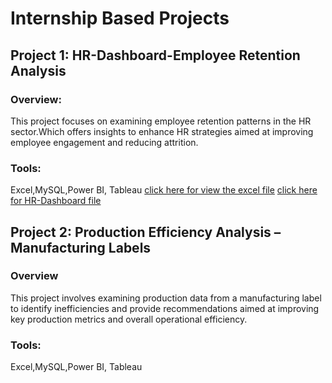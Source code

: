 # Internship Based Projects
## Project 1: HR-Dashboard-Employee Retention Analysis 
### Overview:
This project  focuses on examining employee retention patterns in the HR sector.Which offers insights to enhance HR strategies aimed at improving employee engagement and reducing attrition. 
### Tools:
Excel,MySQL,Power BI, Tableau
[click here for view the excel file](https://docs.google.com/spreadsheets/d/1dqQQPoTkpn7AE0p3OdNYwGR2I3nfRjf-/edit?usp=sharing&ouid=115036276240057545312&rtpof=true&sd=true)
[click here for HR-Dashboard file](https://github.com/Rithushree10/HR-Dashboard)
## Project 2: Production Efficiency Analysis – Manufacturing Labels
### Overview
This project involves examining production data from a manufacturing label to identify inefficiencies and provide recommendations aimed at improving key production metrics and overall operational efficiency.
### Tools:
Excel,MySQL,Power BI, Tableau

